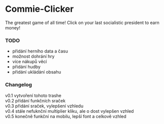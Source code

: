 # Commie-Clicker
The greatest game of all time! Click on your last socialistic president to earn money!<br>
### TODO
- přidání herního data a času
- možnost dohrání hry
- více nákupů věcí
- přidání hudby
- přidání ukládání obsahu
### Changelog
v0.1 vytvoření tohoto trashe<br>
v0.2 přídání funkčních sraček<br>
v0.3 přidání sraček, vylepšení vzhledu<br>
v0.4 stále nefuknční multiplier kliku, ale o dost vylepšen vzhled<br>
v0.5 konečně funkční na mobilu, lepší font a celkově vzhled<br>
